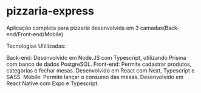 # pizzaria-express

Aplicação completa para pizzaria desenvolvida em 3 camadas(Back-end/Front-end/Mobile).

Tecnologias Ultilizadas:

Back-end: Desenvolvido em Node.JS com Typescript, utilizando Prisma com banco de dados PostgreSQL.
Front-end: Permite cadastrar produtos, categorias e fechar mesas. Desenvolvido em React com Next, Typescript e SASS.
Mobile: Permite lançar o consumo das mesas. Desenvolvido em React Native com Expo e Typescript.
